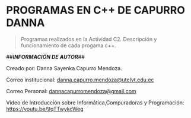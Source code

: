 # PROGRAMAS EN C++ DE CAPURRO DANNA 
>Programas realizados en la Actividad C2. Descripción y funcionamiento de cada progama c++.


##***INFORMACIÓN DE AUTOR***##

Creado por: Danna Sayenka Capurro Mendoza.

Correo institucional: danna.capurro.mendoza@utelvt.edu.ec

Correo Personal: dannacapurromendoza@gmail.com

Video de Introducción sobre Informática,Compuradoras y Programación: https://youtu.be/9qTTwykcWeg  
